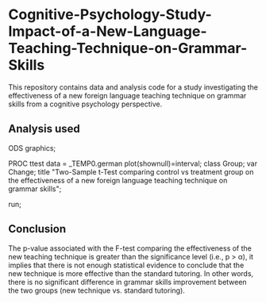 # Cognitive-Psychology-Study-Impact-of-a-New-Language-Teaching-Technique-on-Grammar-Skills
This repository contains data and analysis code for a study investigating the effectiveness of a new foreign language teaching technique on grammar skills from a cognitive psychology perspective.

## Analysis used
ODS graphics; 
 
PROC ttest data = _TEMP0.german plot(shownull)=interval; 
	class Group; 
	var Change; 
	title "Two-Sample t-Test comparing control vs treatment group on the effectiveness of a new foreign language teaching technique on grammar skills"; 
 
run;


## Conclusion
The p-value associated with the F-test comparing the effectiveness of the new teaching technique is greater than the significance level (i.e., p > α), it implies that there is not enough statistical evidence to conclude that the new technique is more effective than the standard tutoring. In other words, there is no significant difference in grammar skills improvement between the two groups (new technique vs. standard tutoring).
